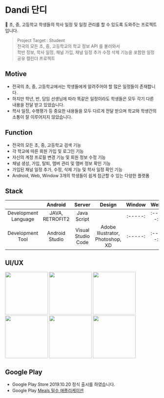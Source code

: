 # Dandi 단디
📆 초, 중, 고등학교 학생들의 학사 일정 및 일정 관리를 할 수 있도록 도와주는 프로젝트입니다.

> Project Target : Student <br/>
> 전국의 모든 초, 중, 고등학교의 학교 정보 API 를 불러와서 <br/>
> 학반 정보, 학사 일정, 채널 가입, 채널 일정 추가 수정 삭제 기능을 포함한 일정 공유 캘린더 프로젝트

## Motive
- 전국의 초, 중, 고등학교에서는 학생들에게 알려주어야 할 많은 일정들이 존재합니다.
- 하지만 학년, 반, 담임 선생님에 따라 똑같은 일정이라도 학생들은 모두 각기 다른 내용을 전달 받고 있었습니다. 
- 학사 일정, 수행평가 등 중요한 내용들을 모두 다르게 전달 받으며 학교와 학생간의 소통이 잘 이루어지지 않았습니다. 

## Function
- 전국의 모든 초, 중, 고등학교 검색 기능
- 각 학교에 따른 회원 가입 및 로그인 기능
- 자신의 계정 프로필 변경 기능 및 회원 정보 수정 기능 
- 채널 생성, 가입, 탈퇴, 맴버 관리 및 맴버 정보 확인 기능
- 가입된 채널 일정 추가, 수정, 삭제 기능 및 학사 일정 확인 기능
- Android, Web, Window 3개의 학생들이 쉽게 접근할 수 있는 다양한 플랫폼

## Stack
|                      | Android     | Server         | Design                       | Window| WeB|
|:--------------------:|:---------------:|:------------------:|:--------------------------------:|:-----:|:----:|
| Development Language | JAVA, RETROFIT2 | Java Script        |                                  |:-----:|:----:|
| Development Tool     | Android Studio  | Visual Studio Code | Adobe Illustrator, Photoshop, XD |:-----:|:----:|

## UI/UX
<div>
<img width="140" src="https://user-images.githubusercontent.com/49600974/67153406-8ad30180-f323-11e9-8b86-cefb4cf17d15.png"></img>
<img width="140" src="https://user-images.githubusercontent.com/49600974/67153407-8ad30180-f323-11e9-97ba-86020c40c5bb.png"></img>
<img width="140" src="https://user-images.githubusercontent.com/49600974/67153408-8ad30180-f323-11e9-883f-186d2e250149.png"></img>
<img width="140" src="https://user-images.githubusercontent.com/49600974/67153409-8ad30180-f323-11e9-9fe1-c9d40abb51c3.png"></img>
<img width="140" src="https://user-images.githubusercontent.com/49600974/67153410-8b6b9800-f323-11e9-8114-8b8dc4c5b1e2.png"></img>
<img width="140" src="https://user-images.githubusercontent.com/49600974/67153411-8b6b9800-f323-11e9-9311-0c286e5bb3c8.png"></img>
</div>

## Google Play
  - Google Play Store 2019.10.20 정식 출시를 하였습니다.
  - Google Play <a href ="https://play.google.com/store/apps/details?id=org.techtown.project5" target ="_blank" title ="밀수 바로가기">Meals 밀수 애플리케이션 </a>
 
  
































